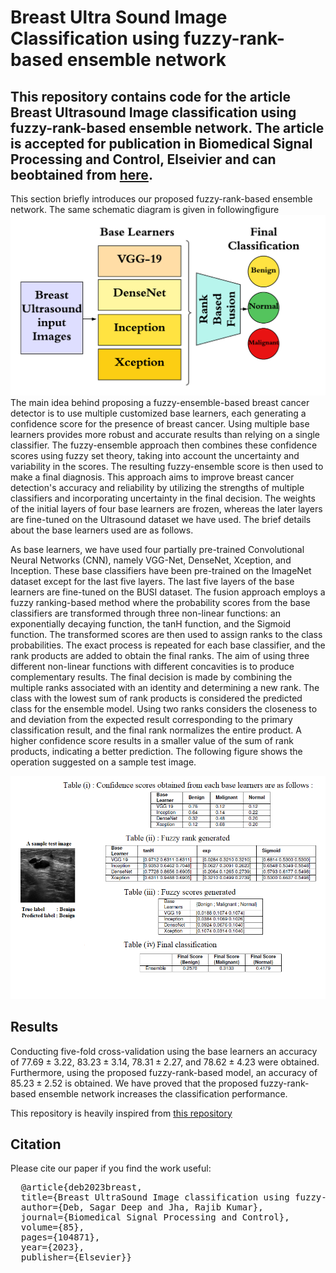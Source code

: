 # Breast Ultra Sound Image Classification using fuzzy-rank-based ensemble network


## This repository contains code for the article Breast Ultrasound Image classification using fuzzy-rank-based ensemble network. The article is accepted for publication in Biomedical Signal Processing and Control, Elseivier and can beobtained from [here](https://www.sciencedirect.com/science/article/pii/S174680942300304X). 

This section briefly introduces our proposed fuzzy-rank-based ensemble network. The same schematic diagram is given in followingfigure ![Figure 1](https://github.com/sagardeepdeb/fuzzy-rank-based-for-breastUSI/blob/main/block%20diagram.png) The main idea behind proposing a fuzzy-ensemble-based breast cancer detector is to use multiple customized base learners, each generating a confidence score for the presence of breast cancer. Using multiple base learners provides more robust and accurate results than relying on a single classifier. The fuzzy-ensemble approach then combines these confidence scores using fuzzy set theory, taking into account the uncertainty and variability in the scores. The resulting fuzzy-ensemble score is then used to make a final diagnosis. This approach aims to improve breast cancer detection's accuracy and reliability by utilizing the strengths of multiple classifiers and incorporating uncertainty in the final decision. The weights of the initial layers of four base learners are frozen, whereas the later layers are fine-tuned on the Ultrasound dataset we have used. The brief details about the base learners used are as follows.


As base learners, we have used four partially pre-trained Convolutional Neural Networks (CNN), namely VGG-Net, DenseNet, Xception, and Inception. These base classifiers have been pre-trained on the ImageNet dataset except for the last five layers. The last five layers of the base learners are fine-tuned on the BUSI dataset. The fusion approach employs a fuzzy ranking-based method where the probability scores from the base classifiers are transformed through three non-linear functions: an exponentially decaying function, the tanH function, and the Sigmoid function. The transformed scores are then used to assign ranks to the class probabilities. The exact process is repeated for each base classifier, and the rank products are added to obtain the final ranks. The aim of using three different non-linear functions with different concavities is to produce complementary results. The final decision is made by combining the multiple ranks associated with an identity and determining a new rank. The class with the lowest sum of rank products is considered the predicted class for the ensemble model. Using two ranks considers the closeness to and deviation from the expected result corresponding to the primary classification result, and the final rank normalizes the entire product. A higher confidence score results in a smaller value of the sum of rank products, indicating a better prediction. The following figure shows the operation suggested on a sample test image.

![Figure 2](https://github.com/sagardeepdeb/fuzzy-rank-based-for-breastUSI/blob/main/sample%20test%20image.png)

## Results

Conducting five-fold cross-validation using the base learners an accuracy of $77.69 \pm 3.22$, $83.23 \pm 3.14$, $78.31 \pm 2.27$, and $78.62 \pm 4.23$ were obtained. Furthermore, using the proposed fuzzy-rank-based model, an accuracy of $85.23 \pm 2.52$ is obtained. We have proved that the proposed fuzzy-rank-based ensemble network increases the classification performance. 

This repository is heavily inspired from [this repository](https://github.com/Rohit-Kundu/Fuzzy-Rank-Ensemble)


## Citation
Please cite our paper if you find the work useful: 
<pre>
  @article{deb2023breast,
  title={Breast UltraSound Image classification using fuzzy-rank-based ensemble network},
  author={Deb, Sagar Deep and Jha, Rajib Kumar},
  journal={Biomedical Signal Processing and Control},
  volume={85},
  pages={104871},
  year={2023},
  publisher={Elsevier}}
</pre>
